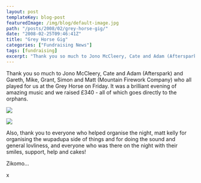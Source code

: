```yaml
---
layout: post
templateKey: blog-post
featuredImage: /img/blog/default-image.jpg
path: "/posts/2008/02/grey-horse-gig/"
date: "2008-02-25T09:46:41Z"
title: "Grey Horse Gig"
categories: ["Fundraising News"]
tags: [fundraising]
excerpt: "Thank you so much to Jono McCleery, Cate and Adam (Afterspark) and Gareth, Mike, Grant, Simon and M..."
---
```


Thank you so much to Jono McCleery, Cate and Adam (Afterspark) and Gareth, Mike, Grant, Simon and Matt (Mountain Firework Company) who all played for us at the Grey Horse on Friday. It was a brilliant evening of amazing music and we raised £340 - all of which goes directly to the orphans.

![](https://www.landirani.org/image_library/news/thumb-200x200/49945fe14b04drimg0008.jpg)

![](https://www.landirani.org/image_library/news/thumb-200x200/49945fd6db8f2rimg0007.jpg)

Also, thank you to everyone who helped organise the night, matt kelly for organising the wupadupa side of things and for doing the sound and general lovliness, and everyone who was there on the night with their smiles, support, help and cakes!

Zikomo...

x